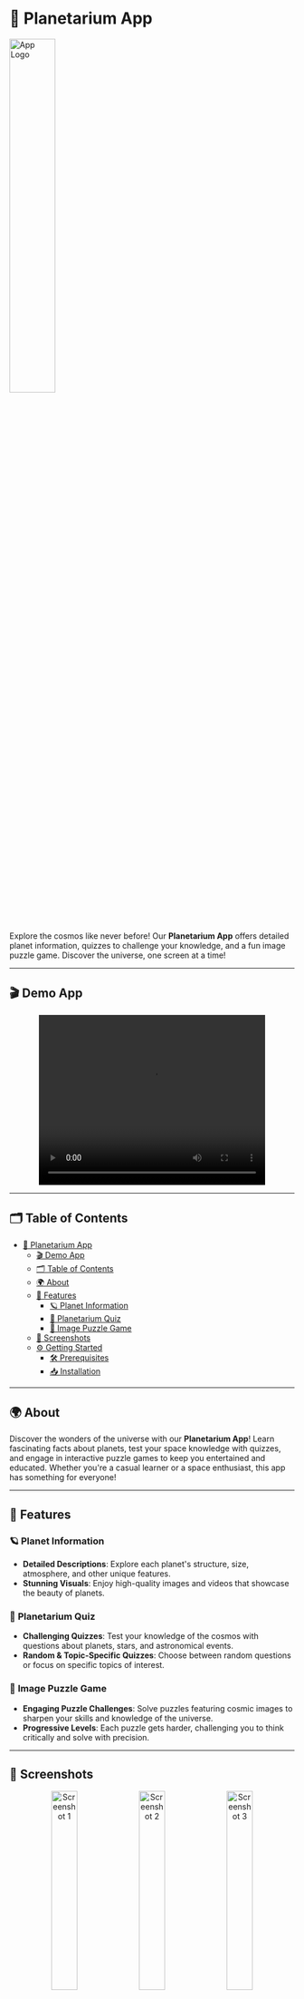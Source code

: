 # 🌌 **Planetarium App** 

<img src="./assets/logo.svg" width="40%" alt='App Logo'>

Explore the cosmos like never before! Our **Planetarium App** offers detailed planet information, quizzes to challenge your knowledge, and a fun image puzzle game. Discover the universe, one screen at a time!

---

## 🎬 **Demo App**

<div align="center">
  <video width="400" height="300" controls>
    <source src="https://www.w3schools.com/movie.mp4" type="video/mp4">
    <source src="https://www.w3schools.com/movie.ogg" type="video/ogg">
  </video>
</div>

---

## 🗂 **Table of Contents**

- [🌌 Planetarium App](#)
  - [🎬 Demo App](#demo-app)
  - [🗂 Table of Contents](#table-of-contents)
  - [🌍 About](#about)
  - [🚀 Features](#features)
      - [🪐 Planet Information](#planet-information)
      - [🧠 Planetarium Quiz](#Planetarium-quiz)
      - [🧩 Image Puzzle Game](#image-puzzle-game)
  - [📸 Screenshots](#screenshots)
  - [⚙️ Getting Started](#getting-started)
    - [🛠 Prerequisites](#prerequisites)
    - [📥 Installation](#installation)

---

## 🌍 **About**

Discover the wonders of the universe with our **Planetarium App**! Learn fascinating facts about planets, test your space knowledge with quizzes, and engage in interactive puzzle games to keep you entertained and educated. Whether you're a casual learner or a space enthusiast, this app has something for everyone!

---

## 🚀 **Features**

### 🪐 **Planet Information**

- **Detailed Descriptions**: Explore each planet's structure, size, atmosphere, and other unique features.
- **Stunning Visuals**: Enjoy high-quality images and videos that showcase the beauty of planets.

### 🧠 **Planetarium Quiz**

- **Challenging Quizzes**: Test your knowledge of the cosmos with questions about planets, stars, and astronomical events.
- **Random & Topic-Specific Quizzes**: Choose between random questions or focus on specific topics of interest.

### 🧩 **Image Puzzle Game**

- **Engaging Puzzle Challenges**: Solve puzzles featuring cosmic images to sharpen your skills and knowledge of the universe.
- **Progressive Levels**: Each puzzle gets harder, challenging you to think critically and solve with precision.

---

## 📸 **Screenshots**

<div align="center">
  <img src="./assets/anh1.jpg" width="30%" alt='Screenshot 1'>
  <img src="./assets/anh2.jpg" width="30%" alt='Screenshot 2'>
  <img src="./assets/anh3.jpg" width="30%" alt='Screenshot 3'>
  <img src="./assets/anh4.jpg" width="30%" alt='Screenshot 4'>
  <img src="./assets/anh5.jpg" width="30%" alt='Screenshot 5'>
</div>

---

## ⚙️ **Getting Started**

### 🛠 **Prerequisites**

Make sure you have these tools installed before starting:

- **[Node.js](https://nodejs.org/en/)** (v14+)
- **[Expo](https://docs.expo.dev/get-started/installation/)** CLI
- **[Yarn](https://classic.yarnpkg.com/lang/en/docs/install/#mac-stable)**

### 📥 **Installation**

1. **Clone the repository**:
    ```bash
    git clone git@github.com:HeyHeyHeyHeyHe/app-thienvanhoc-.git
    cd app-thienvanhoc-
    ```

2. **Install dependencies**:
    ```bash
    yarn
    ```

3. **Start the app**:
    ```bash
    yarn start
    ```